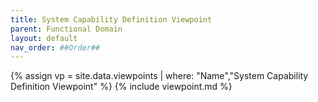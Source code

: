 ```yaml
---
title: System Capability Definition Viewpoint
parent: Functional Domain
layout: default
nav_order: ##Order##
---
```

{% assign vp = site.data.viewpoints | where: "Name","System Capability Definition Viewpoint" %}
{% include viewpoint.md %}